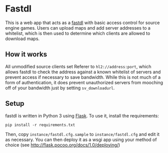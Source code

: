 # Fastdl

This is a web app that acts as a [fastdl] with basic access
control for source engine games. Users can upload maps and add server
addresses to a whitelist, which is then used to determine which clients are
allowed to download maps.

## How it works

All unmodified source clients set Referer to `hl2://address:port`, which
allows fastdl to check the address against a known whitelist of servers and
prevent access if necessary to save bandwidth. While this is not much of a
form of authentication, it does prevent unauthorized servers from mooching off
of your bandwidth just by setting `sv_downloadurl`.

## Setup

fastdl is written in Python 3 using [Flask]. To use it, install the
requirements:

    pip install -r requirements.txt

Then, copy `instance/fastdl.cfg.sample` to `instance/fastdl.cfg` and edit it
as necessary. You can then deploy it as a wsgi app using your method of choice
(see http://flask.pocoo.org/docs/1.0/deploying/)

[fastdl]: https://developer.valvesoftware.com/wiki/Sv_downloadurl
[Flask]: https://flask.pocoo.org
